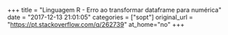 +++
title = "Linguagem R - Erro ao transformar dataframe para numérica"
date = "2017-12-13 21:01:05"
categories = ["sopt"]
original_url = "https://pt.stackoverflow.com/q/262739"
at_home="no"
+++

